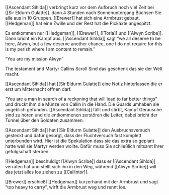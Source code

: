 [[Ascendant Sihlda]] verbringt kurz vor dem Aufbruch noch viel Zeit bei [[Sir Eldurm Gulatte]]. dann 4 Stunden nach Sonnenuntergang Büchsen Sie alle aus in 10 Gruppen. [[Brewer]] hat sich eine Armbrust gebaut. [[Hedgeman]] hat eine Zwille und der Rest hat die Pickäxte angespitzt.

Es entkommen nur [[Hedgeman]], [[Brewer]], [[Toria]] und [[Alwyn Scribe]]. Dann bricht ein Kampf aus. [[Ascendant Sihlda]] sagt “we all deserve to be here, Alwyn, but a few deserve another chance, one I do not require for this is my perish where I am content to remain.”

“You are my mission Alwyn”

The testament and Martyr Callins Scroll Sind das geschenk das sie der Welt macht.

[[Ascendant Sihlda]] hat [[Sir Eldurm Gulatte]] eine Notiz hinterlassen die er erst um Mitternacht offnen darf.

“You are a man in search of a reckoning that will lead to far better things” und druckt ihm die Münze von Callin in die Hand. Die Guards umhaben sie angeblich gefunden. [[Ascendant Sihlda]] fällt und stirbt, Kampf Gerausche sind zu hören und die entkommenen zerstören die Leiter, dabei bricht der Tunnel über den Soldaten zusammen.

[[Ascendant Sihlda]] hat [[Sir Eldurm Gulatte]] den Ausbruchsversuch gesteckt und dafür gesorgt, dass der Fluchtversuch fast komplett unterbunden wird. Hier ist die Spekulation dass sie das extra so geplant hatte weil sie Martyr werden wollte. Dafür muss Sie schließlich mitsamt Ihrer gefolgschaft sterben.

[[Hedgeman]] beschuldigt [[Alwyn Scribe]] dass er [[Ascendant Sihlda]] verraten hat und stellt sich ihn in den Weg, während [[Alwyn Scribe]] will das jetzt alles los ziehen zu [[Callintor]].

[[Brewer]] erschießt [[Hedgeman]] kurzerhand mit der Armbrust und sagt “too heavy to carry”, wirft die Armbrust weg und rennt los.
